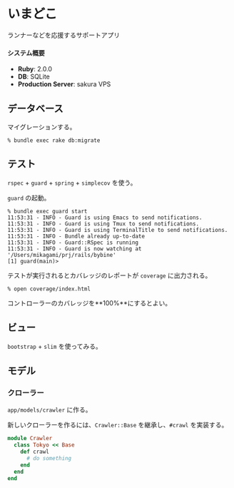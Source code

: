 # いまどこ #

ランナーなどを応援するサポートアプリ

#### システム概要 ####
- **Ruby**: 2.0.0
- **DB**: SQLite
- **Production Server**: sakura VPS

## データベース ##
マイグレーションする。

    % bundle exec rake db:migrate

## テスト ##
`rspec` + `guard` + `spring` + `simplecov` を使う。

`guard` の起動。

    % bundle exec guard start
    11:53:31 - INFO - Guard is using Emacs to send notifications.
    11:53:31 - INFO - Guard is using Tmux to send notifications.
    11:53:31 - INFO - Guard is using TerminalTitle to send notifications.
    11:53:31 - INFO - Bundle already up-to-date
    11:53:31 - INFO - Guard::RSpec is running
    11:53:31 - INFO - Guard is now watching at '/Users/mikagami/prj/rails/bybine'
    [1] guard(main)>

テストが実行されるとカバレッジのレポートが `coverage` に出力される。

    % open coverage/index.html

コントローラーのカバレッジを**100%**にするとよい。

## ビュー ##
`bootstrap` + `slim` を使ってみる。

## モデル ##

### クローラー ###
`app/models/crawler` に作る。

新しいクローラーを作るには、`Crawler::Base` を継承し、`#crawl` を実装する。
```ruby
module Crawler
  class Tokyo << Base
    def crawl
      # do something
    end
  end
end
```
